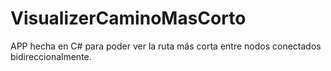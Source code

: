 # VisualizerCaminoMasCorto
APP hecha en C# para poder ver la ruta más corta entre nodos conectados bidireccionalmente.
